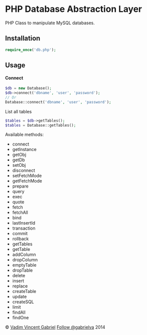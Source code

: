 PHP Database Abstraction Layer
====================

PHP Class to manipulate MySQL databases. 

## Installation

```php
require_once('db.php');
```

## Usage

#### Connect

```php
$db = new Database();
$db->connect('dbname', 'user', 'password');
// Or
Database::connect('dbname', 'user', 'password');
```

List all tables

```php
$tables = $db->getTables();
$tables = Database::getTables();
```

Available methods:

- connect
- getInstance
- getObj
- getDb
- setObj
- disconnect
- setFetchMode
- getFetchMode
- prepare
- query
- exec
- quote
- fetch
- fetchAll
- bind
- lastInsertId
- transaction
- commit
- rollback
- getTables
- getTable
- addColumn
- dropColumn
- emptyTable
- dropTable
- delete
- insert
- replace
- createTable
- update
- createSQL
- limit
- findAll
- findOne



<p>&copy; <a href='http://vadimg.com' target="_blank">Vadim Vincent Gabriel</a> <a href='https://twitter.com/gabrielva' target='_blank'>Follow @gabrielva</a> 2014</p>

